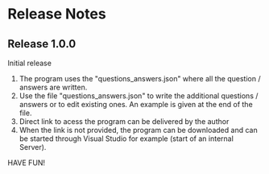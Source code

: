 # Release Notes

## Release 1.0.0
Initial release

1. The program uses the "questions_answers.json" where all the question / answers are written.
2. Use the file "questions_answers.json" to write the additional questions / answers or to edit existing ones. An example is given at the end of the file.
3. Direct link to acess the program can be delivered by the author
4. When the link is not provided, the program can be downloaded and can be started through Visual Studio for example (start of an internal Server).

HAVE FUN!
